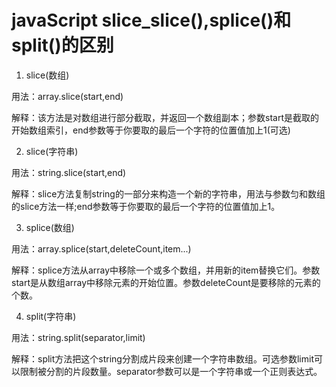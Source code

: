 # javaScript slice_slice(),splice()和split()的区别

1. slice(数组)

用法：array.slice(start,end)

解释：该方法是对数组进行部分截取，并返回一个数组副本；参数start是截取的开始数组索引，end参数等于你要取的最后一个字符的位置值加上1(可选)

2. slice(字符串)

用法：string.slice(start,end)

解释：slice方法复制string的一部分来构造一个新的字符串，用法与参数匀和数组的slice方法一样;end参数等于你要取的最后一个字符的位置值加上1。

3. splice(数组)

用法：array.splice(start,deleteCount,item...)

解释：splice方法从array中移除一个或多个数组，并用新的item替换它们。参数start是从数组array中移除元素的开始位置。参数deleteCount是要移除的元素的个数。

4. split(字符串)

用法：string.split(separator,limit)

解释：split方法把这个string分割成片段来创建一个字符串数组。可选参数limit可以限制被分割的片段数量。separator参数可以是一个字符串或一个正则表达式。